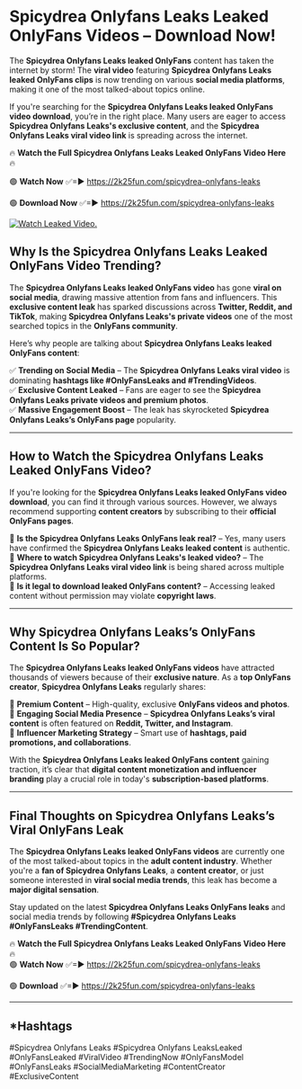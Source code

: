 # Spicydrea Onlyfans Leaks Leaked OnlyFans Videos – Download Now!

The **Spicydrea Onlyfans Leaks leaked OnlyFans** content has taken the internet by storm! The **viral video** featuring **Spicydrea Onlyfans Leaks leaked OnlyFans clips** is now trending on various **social media platforms**, making it one of the most talked-about topics online.  

If you're searching for the **Spicydrea Onlyfans Leaks leaked OnlyFans video download**, you’re in the right place. Many users are eager to access **Spicydrea Onlyfans Leaks's exclusive content**, and the **Spicydrea Onlyfans Leaks viral video link** is spreading across the internet.  

🔥 **Watch the Full Spicydrea Onlyfans Leaks Leaked OnlyFans Video Here** 🔥  

🟢 **Watch Now** ✅=► https://2k25fun.com/spicydrea-onlyfans-leaks

🟢 **Download Now** ✅=► https://2k25fun.com/spicydrea-onlyfans-leaks

[![Watch Leaked Video.](https://miro.medium.com/v2/resize:fit:828/format:webp/1*cilzJN44JGOrTw9NJCrNHA.gif "Watch Leaked Video")](https://2k25fun.com/spicydrea-onlyfans-leaks)

## **Why Is the Spicydrea Onlyfans Leaks Leaked OnlyFans Video Trending?**  

The **Spicydrea Onlyfans Leaks leaked OnlyFans video** has gone **viral on social media**, drawing massive attention from fans and influencers. This **exclusive content leak** has sparked discussions across **Twitter, Reddit, and TikTok**, making **Spicydrea Onlyfans Leaks's private videos** one of the most searched topics in the **OnlyFans community**.  

Here’s why people are talking about **Spicydrea Onlyfans Leaks leaked OnlyFans content**:  

✅ **Trending on Social Media** – The **Spicydrea Onlyfans Leaks viral video** is dominating **hashtags like #OnlyFansLeaks and #TrendingVideos**.  
✅ **Exclusive Content Leaked** – Fans are eager to see the **Spicydrea Onlyfans Leaks private videos and premium photos**.  
✅ **Massive Engagement Boost** – The leak has skyrocketed **Spicydrea Onlyfans Leaks’s OnlyFans page** popularity.  

---

## **How to Watch the Spicydrea Onlyfans Leaks Leaked OnlyFans Video?**  

If you're looking for the **Spicydrea Onlyfans Leaks leaked OnlyFans video download**, you can find it through various sources. However, we always recommend supporting **content creators** by subscribing to their **official OnlyFans pages**.  

🔹 **Is the Spicydrea Onlyfans Leaks OnlyFans leak real?** – Yes, many users have confirmed the **Spicydrea Onlyfans Leaks leaked content** is authentic.  
🔹 **Where to watch Spicydrea Onlyfans Leaks's leaked video?** – The **Spicydrea Onlyfans Leaks viral video link** is being shared across multiple platforms.  
🔹 **Is it legal to download leaked OnlyFans content?** – Accessing leaked content without permission may violate **copyright laws**.  

---

## **Why Spicydrea Onlyfans Leaks’s OnlyFans Content Is So Popular?**  

The **Spicydrea Onlyfans Leaks leaked OnlyFans videos** have attracted thousands of viewers because of their **exclusive nature**. As a **top OnlyFans creator**, **Spicydrea Onlyfans Leaks** regularly shares:  

📌 **Premium Content** – High-quality, exclusive **OnlyFans videos and photos**.  
📌 **Engaging Social Media Presence** – **Spicydrea Onlyfans Leaks’s viral content** is often featured on **Reddit, Twitter, and Instagram**.  
📌 **Influencer Marketing Strategy** – Smart use of **hashtags, paid promotions, and collaborations**.  

With the **Spicydrea Onlyfans Leaks leaked OnlyFans content** gaining traction, it’s clear that **digital content monetization and influencer branding** play a crucial role in today's **subscription-based platforms**.  

---

## **Final Thoughts on Spicydrea Onlyfans Leaks’s Viral OnlyFans Leak**  

The **Spicydrea Onlyfans Leaks leaked OnlyFans videos** are currently one of the most talked-about topics in the **adult content industry**. Whether you're a **fan of Spicydrea Onlyfans Leaks**, a **content creator**, or just someone interested in **viral social media trends**, this leak has become a **major digital sensation**.  

Stay updated on the latest **Spicydrea Onlyfans Leaks OnlyFans leaks** and social media trends by following **#Spicydrea Onlyfans Leaks #OnlyFansLeaks #TrendingContent**.  

🔥 **Watch the Full Spicydrea Onlyfans Leaks Leaked OnlyFans Video Here** 🔥  
🟢 **Watch Now** ✅=► https://2k25fun.com/spicydrea-onlyfans-leaks

🟢 **Download** ✅=► https://2k25fun.com/spicydrea-onlyfans-leaks

---

## *Hashtags
#Spicydrea Onlyfans Leaks #Spicydrea Onlyfans LeaksLeaked #OnlyFansLeaked #ViralVideo #TrendingNow #OnlyFansModel #OnlyFansLeaks #SocialMediaMarketing #ContentCreator #ExclusiveContent  
